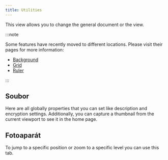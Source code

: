 ```yaml
---
title: Utilities
---
```


This view allows you to change the general document or the view.

:::note

Some features have recently moved to different locations. Please visit their pages for more information:

- [Background](/docs/v2/background)
- [Grid](/docs/v2/tools/grid)
- [Ruler](/docs/v2/tools/ruler)

:::

## Soubor

Here are all globally properties that you can set like description and encryption settings.
Additionally, you can capture a thumbnail from the current viewport to see it in the home page.

## Fotoaparát

To jump to a specific position or zoom to a specific level you can use this tab.
